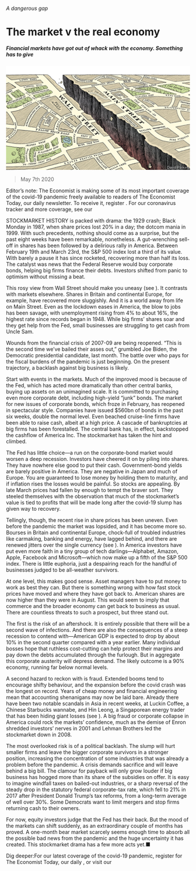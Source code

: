 ###### A dangerous gap

# The market v the real economy 

##### Financial markets have got out of whack with the economy. Something has to give 

![image](images/20200509_LDD001_0.jpg) 

> May 7th 2020 

Editor’s note: The Economist is making some of its most important coverage of the covid-19 pandemic freely available to readers of The Economist Today, our daily newsletter. To receive it, register . For our coronavirus tracker and more coverage, see our 

STOCKMARKET HISTORY is packed with drama: the 1929 crash; Black Monday in 1987, when share prices lost 20% in a day; the dotcom mania in 1999. With such precedents, nothing should come as a surprise, but the past eight weeks have been remarkable, nonetheless. A gut-wrenching sell-off in shares has been followed by a delirious rally in America. Between February 19th and March 23rd, the S&amp;P 500 index lost a third of its value. With barely a pause it has since rocketed, recovering more than half its loss. The catalyst was news that the Federal Reserve would buy corporate bonds, helping big firms finance their debts. Investors shifted from panic to optimism without missing a beat.

This rosy view from Wall Street should make you uneasy (see ). It contrasts with markets elsewhere. Shares in Britain and continental Europe, for example, have recovered more sluggishly. And it is a world away from life on Main Street. Even as the lockdown eases in America, the blow to jobs has been savage, with unemployment rising from 4% to about 16%, the highest rate since records began in 1948. While big firms’ shares soar and they get help from the Fed, small businesses are struggling to get cash from Uncle Sam.


Wounds from the financial crisis of 2007-09 are being reopened. “This is the second time we’ve bailed their asses out,” grumbled Joe Biden, the Democratic presidential candidate, last month. The battle over who pays for the fiscal burdens of the pandemic is just beginning. On the present trajectory, a backlash against big business is likely.

Start with events in the markets. Much of the improved mood is because of the Fed, which has acted more dramatically than other central banks, buying up assets on an unimagined scale. It is committed to purchasing even more corporate debt, including high-yield “junk” bonds. The market for new issues of corporate bonds, which froze in February, has reopened in spectacular style. Companies have issued $560bn of bonds in the past six weeks, double the normal level. Even beached cruise-line firms have been able to raise cash, albeit at a high price. A cascade of bankruptcies at big firms has been forestalled. The central bank has, in effect, backstopped the cashflow of America Inc. The stockmarket has taken the hint and climbed.

The Fed has little choice—a run on the corporate-bond market would worsen a deep recession. Investors have cheered it on by piling into shares. They have nowhere else good to put their cash. Government-bond yields are barely positive in America. They are negative in Japan and much of Europe. You are guaranteed to lose money by holding them to maturity, and if inflation rises the losses would be painful. So stocks are appealing. By late March prices had fallen by enough to tempt the braver sort. They steeled themselves with the observation that much of the stockmarket’s value is tied to profits that will be made long after the covid-19 slump has given way to recovery.

Tellingly, though, the recent rise in share prices has been uneven. Even before the pandemic the market was lopsided, and it has become more so. Bourses in Britain and continental Europe, chock-full of troubled industries like carmaking, banking and energy, have lagged behind, and there are renewed jitters over the single currency (see ). In America investors have put even more faith in a tiny group of tech darlings—Alphabet, Amazon, Apple, Facebook and Microsoft—which now make up a fifth of the S&amp;P 500 index. There is little euphoria, just a despairing reach for the handful of businesses judged to be all-weather survivors.

At one level, this makes good sense. Asset managers have to put money to work as best they can. But there is something wrong with how fast stock prices have moved and where they have got back to. American shares are now higher than they were in August. This would seem to imply that commerce and the broader economy can get back to business as usual. There are countless threats to such a prospect, but three stand out.

The first is the risk of an aftershock. It is entirely possible that there will be a second wave of infections. And there are also the consequences of a steep recession to contend with—American GDP is expected to drop by about 10% in the second quarter compared with a year earlier. Many individual bosses hope that ruthless cost-cutting can help protect their margins and pay down the debts accumulated through the furlough. But in aggregate this corporate austerity will depress demand. The likely outcome is a 90% economy, running far below normal levels.

A second hazard to reckon with is fraud. Extended booms tend to encourage shifty behaviour, and the expansion before the covid crash was the longest on record. Years of cheap money and financial engineering mean that accounting shenanigans may now be laid bare. Already there have been two notable scandals in Asia in recent weeks, at Luckin Coffee, a Chinese Starbucks wannabe, and Hin Leong, a Singaporean energy trader that has been hiding giant losses (see ). A big fraud or corporate collapse in America could rock the markets’ confidence, much as the demise of Enron shredded investors’ nerves in 2001 and Lehman Brothers led the stockmarket down in 2008.

The most overlooked risk is of a political backlash. The slump will hurt smaller firms and leave the bigger corporate survivors in a stronger position, increasing the concentration of some industries that was already a problem before the pandemic. A crisis demands sacrifice and will leave behind a big bill. The clamour for payback will only grow louder if big business has hogged more than its share of the subsidies on offer. It is easy to imagine windfall taxes on bailed-out industries, or a sharp reversal of the steady drop in the statutory federal corporate-tax rate, which fell to 21% in 2017 after President Donald Trump’s tax reforms, from a long-term average of well over 30%. Some Democrats want to limit mergers and stop firms returning cash to their owners.

For now, equity investors judge that the Fed has their back. But the mood of the markets can shift suddenly, as an extraordinary couple of months has proved. A one-month bear market scarcely seems enough time to absorb all the possible bad news from the pandemic and the huge uncertainty it has created. This stockmarket drama has a few more acts yet.■

Dig deeper:For our latest coverage of the covid-19 pandemic, register for The Economist Today, our daily , or visit our 

